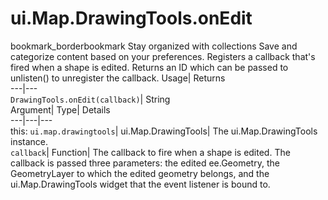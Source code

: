  
#  ui.Map.DrawingTools.onEdit
bookmark_borderbookmark Stay organized with collections  Save and categorize content based on your preferences.
Registers a callback that's fired when a shape is edited. 
Returns an ID which can be passed to unlisten() to unregister the callback.
Usage| Returns  
---|---  
`DrawingTools.onEdit(callback)`| String  
Argument| Type| Details  
---|---|---  
this: `ui.map.drawingtools`| ui.Map.DrawingTools| The ui.Map.DrawingTools instance.  
`callback`| Function| The callback to fire when a shape is edited. The callback is passed three parameters: the edited ee.Geometry, the GeometryLayer to which the edited geometry belongs, and the ui.Map.DrawingTools widget that the event listener is bound to.  

